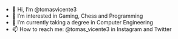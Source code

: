 - 👋 Hi, I’m @tomasvicente3
- 👀 I’m interested in Gaming, Chess and Programming
- 🌱 I’m currently taking a degree in Computer Engineering
- 📫 How to reach me: @tomas_vicente3 in Instagram and Twitter
     

<!---
- 💞️ I’m looking to collaborate on ...
tomasvicente3/tomasvicente3 is a ✨ special ✨ repository because its `README.md` (this file) appears on your GitHub profile.
You can click the Preview link to take a look at your changes.
--->
